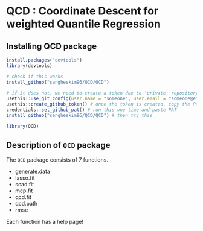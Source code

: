 QCD : Coordinate Descent for weighted Quantile Regression
================

## Installing QCD package

``` r
install.packages("devtools")
library(devtools)

# check if this works
install_github("sangheekim96/QCD/QCD")

# if it does not, we need to create a token due to 'private' repository
usethis::use_git_config(user.name = "someone", user.email = "someone@email.com")
usethis::create_github_token() # once the token is created, copy the Personal Access Token
credentials::set_github_pat() # run this one time and paste PAT
install_github("sangheekim96/QCD/QCD") # then try this

library(QCD)
```

## Description of `QCD` package

The `QCD` package consists of 7 functions.

- generate.data
- lasso.fit
- scad.fit
- mcp.fit
- qcd.fit
- qcd.path
- rmse

Each function has a help page!
